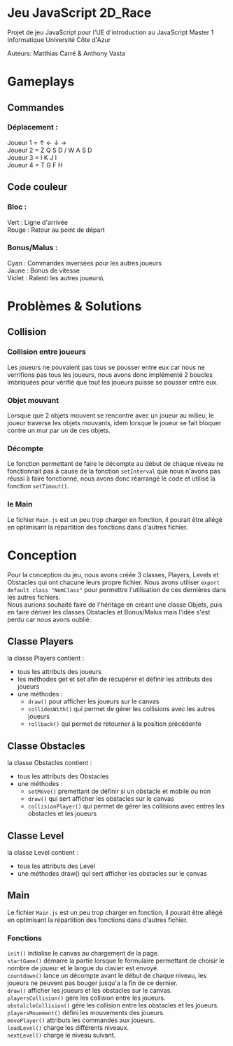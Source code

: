 # Jeu JavaScript 2D_Race
Projet de jeu JavaScript pour l'UE d'introduction au JavaScript Master 1 Informatique Université Côte d'Azur

Auteurs: Matthias Carré & Anthony Vasta

# Gameplays

## Commandes

### Déplacement :
Joueur 1 = ↑ ← ↓ →\
Joueur 2 = Z Q S D / W A S D\
Joueur 3 = I K J I\
Joueur 4 = T G F H

## Code couleur

### Bloc :
   Vert : Ligne d'arrivée\
   Rouge : Retour au point de départ

### Bonus/Malus :
   Cyan : Commandes inversées pour les autres joueurs\
   Jaune : Bonus de vitesse\
   Violet : Ralenti les autres joueurs\

# Problèmes & Solutions
## Collision
### Collision entre joueurs
Les joueurs ne pouvaient pas tous se pousser entre eux car nous ne verrifions pas tous les joueurs, nous avons donc implémenté 2 boucles imbriquées pour vérifié que tout les joueurs puisse se pousser entre eux.

### Objet mouvant
Lorsque que 2 objets mouvent se rencontre avec un joueur au milieu, le joueur traverse les objets mouvants, idem lorsque le joueur se fait bloquer contre un mur par un de ces objets.

### Décompte
Le fonction permettant de faire le décompte au début de chaque niveau ne fonctionnait pas à cause de la fonction `setInterval` que nous n'avons pas réussi à faire fonctionné, nous avons donc réarrangé le code et utilisé la fonction `setTimout()`.

### le Main
Le fichier `Main.js` est un peu trop charger en fonction, il pourait être allégé en optimisant la répartition des fonctions dans d'autres fichier.

# Conception
Pour la conception du jeu, nous avons créée 3 classes, Players, Levels et Obstacles qui ont chacune leurs propre fichier.
Nous avons utiliser `export default class "NomClass"` pour permettre l'utilisation de ces dernières dans les autres fichiers.\
Nous aurions souhaité faire de l'héritage en créant une classe Objets, puis en faire dériver les classes Obstacles et Bonus/Malus mais l'idée s'est perdu car nous avons oublié.
## Classe Players
la classe Players contient :

- tous les attributs des joueurs
- les méthodes get et set afin de récupérer et définir les attributs des joueurs
- une méthodes :
    - `draw()` pour afficher les joueurs sur le canvas
    - `collidesWith()` qui permet de gérer les collisions avec les autres joueurs
    - `rollback()` qui permet de retourner à la position précédente

## Classe Obstacles
la classe Obstacles contient :
- tous les attributs des Obstacles
- une méthodes :
    - `setMove()` premettant de définir si un obstacle et mobile ou non
    - `draw()` qui sert afficher les obstacles sur le canvas
    - `collisionPlayer()` qui permet de gérer les collisions avec entres les obstacles et les joueurs

## Classe Level
la classe Level contient :
- tous les attributs des Level
- une méthodes draw() qui sert afficher les obstacles sur le canvas

## Main
Le fichier `Main.js` est un peu trop charger en fonction, il pourait être allégé en optimisant la répartition des fonctions dans d'autres fichier.

### Fonctions
`init()` initialise le canvas au chargement de la page.\
`startGame()` démarre la partie lorsque le formulaire permettant de choisir le nombre de joueur et le langue du clavier est envoyé.\
`countdown()` lance un décompte avant le début de chaque niveau, les joueurs ne peuvent pas bouger jusqu'a la fin de ce dernier.\
`draw()` afficher les joueurs et les obstacles sur le canvas.\
`playersCollision()` gère les collision entre les joueurs.\
`obstalcleCollision()` gère les collision entre les obstacles et les joueurs.\
`playersMovement()` défini les mouvements des joueurs.\
`movePlayer()` attributs les commandes aux joueurs.\
`loadLevel()` charge les différents niveaux.\
`nextLevel()` charge le niveau suivant.
